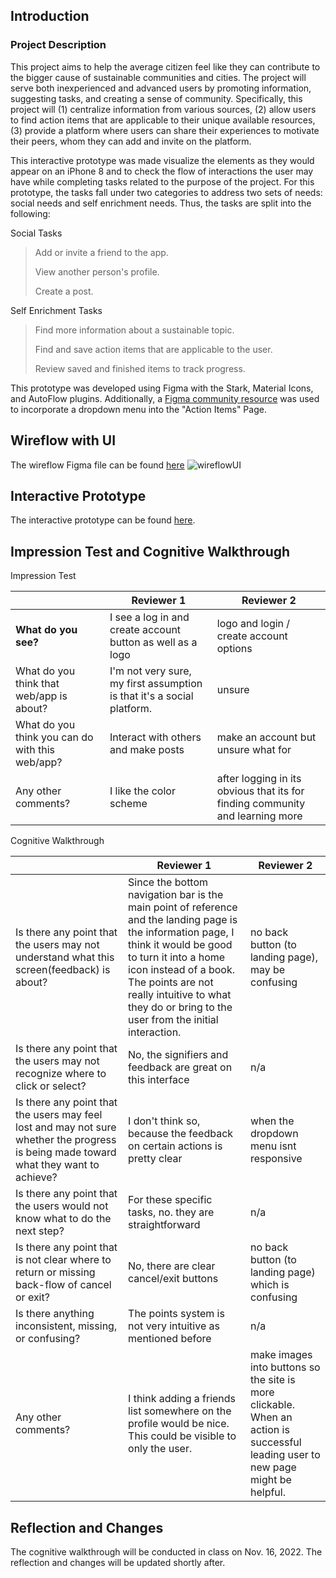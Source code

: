 ## Introduction

### Project Description
This project aims to help the average citizen feel like they can contribute to the bigger cause of sustainable communities and cities. The project will serve both inexperienced and advanced users by promoting information, suggesting tasks, and creating a sense of community. Specifically, this project will (1) centralize information from various sources, (2) allow users to find action items that are applicable to their unique available resources, (3) provide a platform where users can share their experiences to motivate their peers, whom they can add and invite on the platform. 

This interactive prototype was made visualize the elements as they would appear on an iPhone 8 and to check the flow of interactions the user may have while completing tasks related to the purpose of the project. For this prototype, the tasks fall under two categories to address two sets of needs: social needs and self enrichment needs. Thus, the tasks are split into the following:

Social Tasks
> Add or invite a friend to the app.
> 
> View another person's profile.
> 
> Create a post.

Self Enrichment Tasks
> Find more information about a sustainable topic.
> 
> Find and save action items that are applicable to the user.
> 
> Review saved and finished items to track progress. 

This prototype was developed using Figma with the Stark, Material Icons, and AutoFlow plugins. Additionally, a [Figma community resource](https://www.figma.com/community/file/1059520912220032057) was used to incorporate a dropdown menu into the "Action Items" Page. 

## Wireflow with UI
The wireflow Figma file can be found [here](https://www.figma.com/file/6f0U03cVQLa9Wl2gqnvHvO/High-Fidelity-Prototype?node-id=0%3A1)
![wireflowUI](https://user-images.githubusercontent.com/92239472/202095405-e117c2a3-27b4-4d67-ab41-8884c2ce72a8.png)

## Interactive Prototype
The interactive prototype can be found [here](https://www.figma.com/proto/6f0U03cVQLa9Wl2gqnvHvO/High-Fidelity-Prototype?page-id=0%3A1&node-id=2%3A2&viewport=466%2C375%2C0.12&scaling=scale-down&starting-point-node-id=2%3A2). 

## Impression Test and Cognitive Walkthrough
 
 Impression Test 
 
|   | Reviewer 1 | Reviewer 2 |
|---|---|---|
|**What do you see?**| I see a log in and create account button as well as a logo | logo and login / create account options|
|What do you think that web/app is about?|I'm not very sure, my first assumption is that it's a social platform. | unsure| 
| What do you think you can do with this web/app?| Interact with others and make posts | make an account but unsure what for|
|Any other comments?| I like the color scheme | after logging in its obvious that its for finding community and learning more |

Cognitive Walkthrough
 
|   | Reviewer 1 | Reviewer 2 |
|---|---|---|
|Is there any point that the users may not understand what this screen(feedback) is about?|Since the bottom navigation bar is the main point of reference and the landing page is the information page, I think it would be good to turn it into a home icon instead of a book. The points are not really intuitive to what they do or bring to the user from the initial interaction.|no back button (to landing page), may be confusing|
|Is there any point that the users may not recognize where to click or select?|No, the signifiers and feedback are great on this interface|n/a|
|Is there any point that the users may feel lost and may not sure whether the progress is being made toward what they want to achieve?|I don't think so, because the feedback on certain actions is pretty clear|when the dropdown menu isnt responsive|
|Is there any point that the users would not know what to do the next step?|For these specific tasks, no. they are straightforward|n/a|
|Is there any point that is not clear where to return or missing back-flow of cancel or exit?|No, there are clear cancel/exit buttons|no back button (to landing page) which is confusing|
|Is there anything inconsistent, missing, or confusing?|The points system is not very intuitive as mentioned before|n/a|
|Any other comments?|I think adding a friends list somewhere on the profile would be nice. This could be visible to only the user.| make images into buttons so the site is more clickable. When an action is successful leading user to new page might be helpful.|












## Reflection and Changes 
The cognitive walkthrough will be conducted in class on Nov. 16, 2022. The reflection and changes will be updated shortly after.
